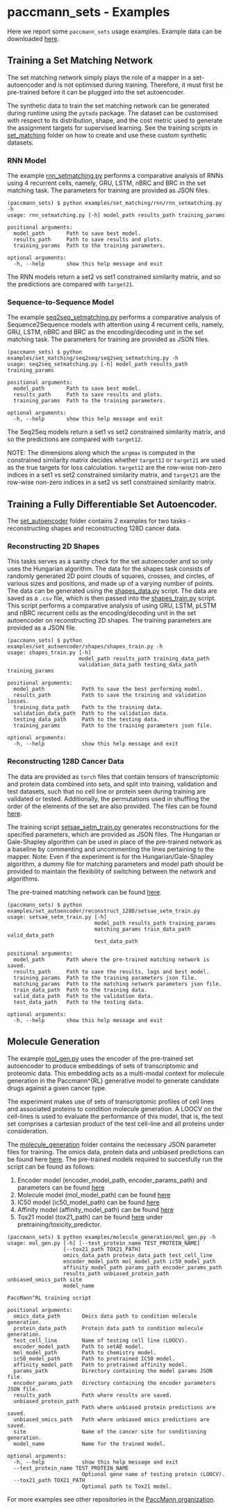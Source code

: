 # paccmann_sets - Examples

Here we report some `paccmann_sets` usage examples.
Example data can be downloaded [here](https://ibm.box.com/v/paccmann-?).


## Training a Set Matching Network

The set matching network simply plays the role of a mapper in a set-autoencoder and is 
not optimised during training. Therefore, it must first be pre-trained before it can be 
plugged into the set autoencoder.

The synthetic data to train the set matching network can be generated during runtime 
using the `pytoda` package. The dataset can be customised with respect to its 
distribution, shape, and the cost metric used to generate the assignment targets for 
supervised learning. See the training scripts in [set_matching](./set_matching/) folder 
on how to create and use these custom synthetic datasets.

### RNN Model
The example [rnn_setmatching.py](./set_matching/rnn/rnn_setmatching.py) performs a
comparative analysis of RNNs using 4 recurrent cells, namely, GRU, LSTM, nBRC and BRC
in the set matching task. The parameters for training are provided as JSON files.

```console
(paccmann_sets) $ python examples/set_matching/rnn/rnn_setmatching.py -h
usage: rnn_setmatching.py [-h] model_path results_path training_params

positional arguments:
  model_path       Path to save best model.
  results_path     Path to save results and plots.
  training_params  Path to the training parameters.

optional arguments:
  -h, --help       show this help message and exit
```
The RNN models return a set2 vs set1 constrained similarity matrix, and so the predictions
are compared with `target21`.

### Sequence-to-Sequence Model
The example [seq2seq_setmatching.py](./set_matching/seq2seq/seq2seq_setmatching.py) 
performs a comparative analysis of Sequence2Sequence models with attention using 4 
recurrent cells, namely, GRU, LSTM, nBRC and BRC as the encoding/decoding unit in the 
set matching task. The parameters for training are provided as JSON files.

```console
(paccmann_sets) $ python examples/set_matching/seq2seq/seq2seq_setmatching.py -h
usage: seq2seq_setmatching.py [-h] model_path results_path training_params

positional arguments:
  model_path       Path to save best model.
  results_path     Path to save results and plots.
  training_params  Path to the training parameters.

optional arguments:
  -h, --help       show this help message and exit
```

The Seq2Seq models return a set1 vs set2 constrained similarity matrix, and so the 
predictions are compared with `target12`.

NOTE: The dimensions along which the `argmax` is computed in the constrained similarity matrix
decides whether `target12` or `target21` are used as the true targets for loss calculation.
`target12` are the row-wise non-zero indices in a set1 vs set2 constrained similarity matrix,
and `target21` are the row-wise non-zero indices in a set2 vs set1 constrained similarity matrix.



## Training a Fully Differentiable Set Autoencoder.

The [set_autoencoder](./set_autoencoder/) folder contains 2 examples for two tasks -
reconstructing shapes and reconstructing 128D cancer data.

### Reconstructing 2D Shapes
This tasks serves as a sanity check for the set autoencoder and so only uses the Hungarian algorithm.
The data for the shapes task consists of randomly generated 2D point clouds of squares, crosses, and circles,
of various sizes and positions, and made up of a varying number of points. The data can be generated 
using the [shapes_data.py](../paccmann_sets/datasets/shapes_data.py) script. 
The data are saved as a `.csv` file, which is then passed into the [shapes_train.py](./set_autoencoder/shapes/shapes_train.py) 
script. This script performs a comparative analysis of using GRU, LSTM, pLSTM and nBRC recurrent cells
as the encoding/decoding unit in the set autoencoder on reconstructing 2D shapes. The
training parameters are provided as a JSON file.

```console
(paccmann_sets) $ python examples/set_autoencoder/shapes/shapes_train.py -h
usage: shapes_train.py [-h]
                       model_path results_path training_data_path
                       validation_data_path testing_data_path training_params

positional arguments:
  model_path            Path to save the best performing model.
  results_path          Path to save the training and validation losses.
  training_data_path    Path to the training data.
  validation_data_path  Path to the validation data.
  testing_data_path     Path to the testing data.
  training_params       Path to the training parameters json file.

optional arguments:
  -h, --help            show this help message and exit
```
### Reconstructing 128D Cancer Data

The data are provided as `torch` files that contain tensors of transcriptomic and protein data 
combined into sets, and split into training, validation and test datasets, such that no cell line 
or protein seen during training are validated or tested. Additionally, the permutations 
used in shuffling the order of the  elements of the set are also provided. 
The files can be found [here](https://ibm.box.com/v/paccmann-sets-data).

The training script [setsae_setm_train.py](./set_autoencoder/reconstruct_128D/setsae_setm_train.py)
generates reconstructions for the specified parameters, which are provided as JSON files.
The Hungarian or Gale-Shapley algorithm can be used in place of the pre-trained network
as a baseline by commenting and uncommenting the lines pertaining to the mapper.
Note: Even if the experiment is for the Hungarian/Gale-Shapley algorithm, a dummy file for matching parameters and 
model path should be provided to maintain the flexibility of switching between the
network and algorithms.

The pre-trained matching network can be found [here](https://ibm.box.com/v/paccmann-sets-matching-network).

```console
(paccmann_sets) $ python examples/set_autoencoder/reconstruct_128D/setsae_setm_train.py
usage: setsae_setm_train.py [-h]
                            model_path results_path training_params
                            matching_params train_data_path valid_data_path
                            test_data_path

positional arguments:
  model_path       Path where the pre-trained matching network is saved.
  results_path     Path to save the results, logs and best model.
  training_params  Path to the training parameters json file.
  matching_params  Path to the matching network parameters json file.
  train_data_path  Path to the training data.
  valid_data_path  Path to the validation data.
  test_data_path   Path to the testing data.

optional arguments:
  -h, --help       show this help message and exit
```


## Molecule Generation

The example [mol_gen.py](./molecule_generation/mol_gen.py) uses the encoder of the pre-trained set autoencoder to produce embeddings of sets of transcriptomic and proteomic data. This embedding acts as a multi-modal context for molecule generation in the Paccmann^{RL} generative model to generate candidate drugs against a given cancer type. 

The experiment makes use of sets of transcriptomic profiles of cell lines and associated proteins to condition molecule generation. A LOOCV on the cell-lines is used to evaluate the performance of this model, that is, the test set comprises a cartesian product of the test cell-line and all proteins under consideration. 

The [molecule_generation](./molecule_generation) folder contains the necessary JSON parameter files for training. The omics data, protein data and unbiased predictions can be found here [here](https://ibm.box.com/v/paccmann-sets-data). The pre-trained models required to succesfully run the script can be found as follows:
1. Encoder model (encoder_model_path, encoder_params_path) and parameters can be found [here](https://ibm.box.com/v/paccmann-sets-autoencoder)
2. Molecule model (mol_model_path) can be found [here](https://ibm.box.com/v/paccmann-affinity-selfies024)
3. IC50 model (ic50_model_path) can be found [here](https://ibm.box.com/v/paccmann-pytoda-ic50)
4. Affinity model (affinity_model_path) can be found [here](https://ibm.box.com/v/paccmann-affinity-base)
5. Tox21 model (tox21_path) can be found [here](https://ibm.ent.box.com/folder/122603684362?v=paccmann-sarscov2-data)
under pretraining/toxicity_predictor.

```console
(paccmann_sets) $ python examples/molecule_generation/mol_gen.py -h
usage: mol_gen.py [-h] [--test_protein_name TEST_PROTEIN_NAME]
                  [--tox21_path TOX21_PATH]
                  omics_data_path protein_data_path test_cell_line
                  encoder_model_path mol_model_path ic50_model_path
                  affinity_model_path params_path encoder_params_path
                  results_path unbiased_protein_path unbiased_omics_path site
                  model_name

PaccMann^RL training script

positional arguments:
  omics_data_path       Omics data path to condition molecule generation.
  protein_data_path     Protein data path to condition molecule generation.
  test_cell_line        Name of testing cell line (LOOCV).
  encoder_model_path    Path to setAE model.
  mol_model_path        Path to chemistry model.
  ic50_model_path       Path to pretrained IC50 model.
  affinity_model_path   Path to pretrained affinity model.
  params_path           Directory containing the model params JSON file.
  encoder_params_path   directory containing the encoder parameters JSON file.
  results_path          Path where results are saved.
  unbiased_protein_path
                        Path where unbiased protein predictions are saved.
  unbiased_omics_path   Path where unbiased omics predictions are saved.
  site                  Name of the cancer site for conditioning generation.
  model_name            Name for the trained model.

optional arguments:
  -h, --help            show this help message and exit
  --test_protein_name TEST_PROTEIN_NAME
                        Optional gene name of testing protein (LOOCV).
  --tox21_path TOX21_PATH
                        Optional path to Tox21 model.
```

For more examples see other repositories in the [PaccMann organization](https://github.com/PaccMann).

